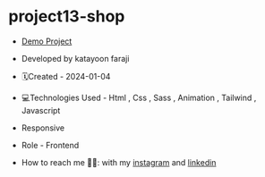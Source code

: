 # project13-shop
- [Demo Project](https://katayoon-faraji-web.github.io/project12-musicPlayer/)

- Developed by katayoon faraji

- 🗓️Created - 2024-01-04

- 💻Technologies Used - Html , Css , Sass , Animation , Tailwind , Javascript

- Responsive
  
- Role - Frontend

- How to reach me 👩🏻: with my [instagram](https://instagram.com/katayoon_faraji_web) and [linkedin](https://www.linkedin.com/in/katayoon-faraji-web-3b722b207r)
